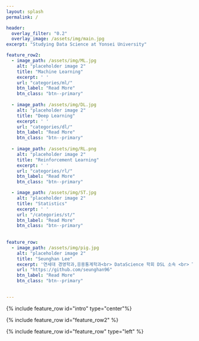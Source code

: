 ```yaml
---
layout: splash
permalink: /

header:
  overlay_filter: "0.2"
  overlay_image: /assets/img/main.jpg
excerpt: "Studying Data Science at Yonsei University"

feature_row2:
  - image_path: /assets/img/ML.jpg
    alt: "placeholder image 2"
    title: "Machine Learning"
    excerpt: ' '
    url: "categories/ml/"
    btn_label: "Read More"
    btn_class: "btn--primary"
    
  - image_path: /assets/img/DL.jpg
    alt: "placeholder image 2"
    title: "Deep Learning"
    excerpt: ' '
    url: "categories/dl/"
    btn_label: "Read More"
    btn_class: "btn--primary"
    
  - image_path: /assets/img/RL.png
    alt: "placeholder image 2"
    title: "Reinforcement Learning"
    excerpt: ' '
    url: "categories/rl/"
    btn_label: "Read More"
    btn_class: "btn--primary"

  - image_path: /assets/img/ST.jpg
    alt: "placeholder image 2"
    title: "Statistics"
    excerpt: ' '
    url: "/categories/st/"
    btn_label: "Read More"
    btn_class: "btn--primary"
    
    
feature_row:
  - image_path: /assets/img/pig.jpg
    alt: "placeholder image 2"
    title: "Seunghan Lee"
    excerpt: '연세대 경영학과,응용통계학과<br> DataScience 학회 DSL 소속 <br> T. 010-8768-8472 <br> E. seunghan9612@gmail.com'
    url: "https://github.com/seunghan96"
    btn_label: "Read More"
    btn_class: "btn--primary"
    

---
```


{% include feature_row id="intro" type="center"%}

{% include feature_row id="feature_row2" %}

{% include feature_row id="feature_row" type="left" %}
